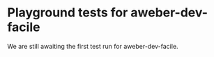 # Playground tests for aweber-dev-facile
We are still awaiting the first test run for aweber-dev-facile.
